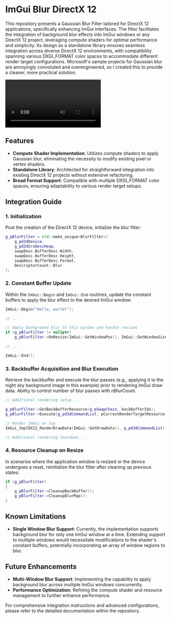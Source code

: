 # ImGui Blur DirectX 12

This repository presents a Gaussian Blur Filter tailored for DirectX 12 applications, specifically enhancing ImGui interfaces. The filter facilitates the integration of background blur effects into ImGui windows or any DirectX 12 project, leveraging compute shaders for optimal performance and simplicity. Its design as a standalone library ensures seamless integration across diverse DirectX 12 environments, with compatibility spanning various DXGI_FORMAT color spaces to accommodate different render target configurations. Microsoft's sample projects for Gaussian blur are annoyingly convoluted and overengineered, so I created this to provide a cleaner, more practical solution.

![Demo](Imgui_Dx12_Blur_Demo.mp4)

## Features

- **Compute Shader Implementation**: Utilizes compute shaders to apply Gaussian blur, eliminating the necessity to modify existing pixel or vertex shaders.
- **Standalone Library**: Architected for straightforward integration into existing DirectX 12 projects without extensive refactoring.
- **Broad Format Support**: Compatible with multiple DXGI_FORMAT color spaces, ensuring adaptability to various render target setups.

## Integration Guide

### 1. Initialization

Post the creation of the DirectX 12 device, initialize the blur filter:

```cpp
g_pBlurFilter = std::make_unique<BlurFilter>(
    g_pd3dDevice,
    g_pd3dSrvDescHeap,
    swapDesc.BufferDesc.Width,
    swapDesc.BufferDesc.Height,
    swapDesc.BufferDesc.Format,
    DescriptorCount::Blur
);
```

### 2. Constant Buffer Update

Within the `ImGui::Begin` and `ImGui::End` routines, update the constant buffers to apply the blur effect to the desired ImGui window:

```cpp
ImGui::Begin("Hello, world!");

// ...

// Apply background blur to this window and handle resizes
if (g_pBlurFilter != nullptr)
    g_pBlurFilter->OnResize(ImGui::GetWindowPos(), ImGui::GetWindowSize());

// ...

ImGui::End();
```

### 3. Backbuffer Acquisition and Blur Execution

Retrieve the backbuffer and execute the blur passes (e.g., applying it to the night sky background image in this example) prior to rendering ImGui draw data. Ability to control number of blur passes with nBlurCount.

```cpp
// Additional rendering setup...

g_pBlurFilter->GetBackBufferResource(g_pSwapChain, backBufferIdx);
g_pBlurFilter->Execute(g_pd3dCommandList, pCurrentRenderTargetResource, nBlurCount);

// Render ImGui on top
ImGui_ImplDX12_RenderDrawData(ImGui::GetDrawData(), g_pd3dCommandList);

// Additional rendering teardown...
```

### 4. Resource Cleanup on Resize

In scenarios where the application window is resized or the device undergoes a reset, reinitialize the blur filter after cleaning up previous states:

```cpp
if (g_pBlurFilter)
{
    g_pBlurFilter->CleanupBackBuffer();
    g_pBlurFilter->CleanupBlurMap();
}
```

## Known Limitations

- **Single Window Blur Support**: Currently, the implementation supports background blur for only one ImGui window at a time. Extending support to multiple windows would necessitate modifications to the shader's constant buffers, potentially incorporating an array of window regions to blur.

## Future Enhancements

- **Multi-Window Blur Support**: Implementing the capability to apply background blur across multiple ImGui windows concurrently.
- **Performance Optimization**: Refining the compute shader and resource management to further enhance performance.

For comprehensive integration instructions and advanced configurations, please refer to the detailed documentation within the repository.
